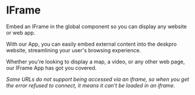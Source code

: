 # IFrame

Embed an IFrame in the global component so you can display any website or web app.

With our App, you can easily embed external content into the deskpro website, streamlining your user's browsing experience.

Whether you're looking to display a map, a video, or any other web page, our IFrame App has got you covered.

_Some URLs do not support being accessed via an iframe, so when you get the error <website> refused to connect, it means it can't be loaded in an iframe._

